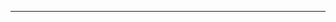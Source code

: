<!--
CO_OP_TRANSLATOR_METADATA:
{
  "original_hash": "cffce88f960004dcc957455277e790f9",
  "translation_date": "2025-08-27T23:44:48+00:00",
  "source_file": "03-GettingStarted/05-stdio-server/README.md",
  "language_code": "id"
}
-->


---


